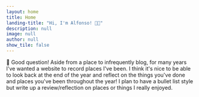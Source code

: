 ```yaml
---
layout: home
title: Home
landing-title: "Hi, I'm Alfonso! 👋🏼"
description: null
image: null
author: null
show_tile: false
---
```


🤔 Good question! Aside from a place to infrequently blog, for many years I've wanted a website to record places I've been. I think it's nice to be able to look back at the end of the year and reflect on the things you've done and places you've been throughout the year! I plan to have a bullet list style but write up a review/reflection on places or things I really enjoyed.
